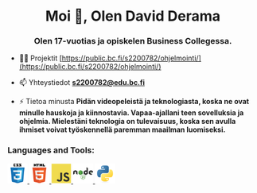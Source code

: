 <h1 align="center">Moi 👋, Olen David Derama</h1>
<h3 align="center">Olen 17-vuotias ja opiskelen Business Collegessa.</h3>

- 👨‍💻 Projektit [https://public.bc.fi/s2200782/ohjelmointi/](https://public.bc.fi/s2200782/ohjelmointi/)

- 📫 Yhteystiedot **s2200782@edu.bc.fi**

- ⚡ Tietoa minusta **Pidän videopeleistä ja teknologiasta, koska ne ovat minulle hauskoja ja kiinnostavia. Vapaa-ajallani teen sovelluksia ja ohjelmia. Mielestäni teknologia on tulevaisuus, koska sen avulla ihmiset voivat työskennellä paremman maailman luomiseksi.**


<p align="left">
</p>

<h3 align="left">Languages and Tools:</h3>
<p align="left"> <a href="https://www.w3schools.com/css/" target="_blank" rel="noreferrer"> <img src="https://raw.githubusercontent.com/devicons/devicon/master/icons/css3/css3-original-wordmark.svg" alt="css3" width="40" height="40"/> </a> <a href="https://www.w3.org/html/" target="_blank" rel="noreferrer"> <img src="https://raw.githubusercontent.com/devicons/devicon/master/icons/html5/html5-original-wordmark.svg" alt="html5" width="40" height="40"/> </a> <a href="https://developer.mozilla.org/en-US/docs/Web/JavaScript" target="_blank" rel="noreferrer"> <img src="https://raw.githubusercontent.com/devicons/devicon/master/icons/javascript/javascript-original.svg" alt="javascript" width="40" height="40"/> </a> <a href="https://nodejs.org" target="_blank" rel="noreferrer"> <img src="https://raw.githubusercontent.com/devicons/devicon/master/icons/nodejs/nodejs-original-wordmark.svg" alt="nodejs" width="40" height="40"/> </a> <a href="https://www.python.org" target="_blank" rel="noreferrer"> <img src="https://raw.githubusercontent.com/devicons/devicon/master/icons/python/python-original.svg" alt="python" width="40" height="40"/> </a> </p>

